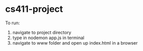 # cs411-project
To run:
1. navigate to project directory
1. type in nodemon app.js in terminal
2. navigate to www folder and open up index.html in a browser
